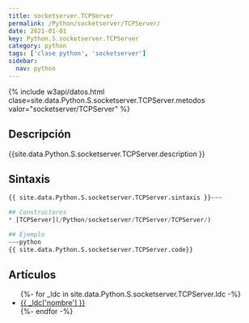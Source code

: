 ```yaml
---
title: socketserver.TCPServer
permalink: /Python/socketserver/TCPServer/
date: 2021-01-01
key: Python.S.socketserver.TCPServer
category: python
tags: ['clase python', 'socketserver']
sidebar: 
  nav: python
---
```


{% include w3api/datos.html clase=site.data.Python.S.socketserver.TCPServer.metodos valor="socketserver/TCPServer" %}

## Descripción
{{site.data.Python.S.socketserver.TCPServer.description }}

## Sintaxis
~~~python
{{ site.data.Python.S.socketserver.TCPServer.sintaxis }}~~~

## Constructores
* [TCPServer](/Python/socketserver/TCPServer/TCPServer/)

## Ejemplo
~~~python
{{ site.data.Python.S.socketserver.TCPServer.code}}
~~~

## Artículos
<ul>
{%- for _ldc in site.data.Python.S.socketserver.TCPServer.ldc -%}
   <li>
       <a href="{{_ldc['url'] }}">{{ _ldc['nombre'] }}</a>
   </li>
{%- endfor -%}
</ul>
